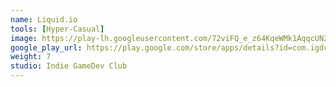 ```yaml
---
name: Liquid.io
tools: [Hyper-Casual]
image: https://play-lh.googleusercontent.com/72viFQ_e_z64KqeWMk1AqqcUN2znf_Yy20y_-_WGj2BlRn6BmWDsv-Ov1UTRSq4w6Yv4=w240-h480-rw
google_play_url: https://play.google.com/store/apps/details?id=com.igdclub.liquidio
weight: 7
studio: Indie GameDev Club
---
```

